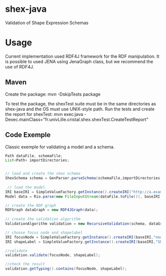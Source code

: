 # shex-java
Validation of Shape Expression Schemas

# Usage

Current implementation used RDF4J framework for the RDF manipulation. It is possible to used JENA using JenaGraph class, but we recommend the use of RDF4J.

## Maven

Create the package: mvn -DskipTests package

To test the package, the shexTest suite must be in the same directories as shex-java and the OS must use UNIX-style path.
Run the tests and create the report for shexTest: mvn exec:java -Dexec.mainClass="fr.univLille.cristal.shex.shexTest.CreateTestReport"

## Code Exemple

Classic exemple for validating a model and a schema.

```java
Path dataFile, schemaFile;
List<Path> importDirectories;


// load and create the shex schema
ShexSchema schema = GenParser.parseSchema(schemaFile,importDirectories);
 
 // load the model
IRI baseIRI = SimpleValueFactory.getInstance().createIRI("http://a.example.shex/");
Model data = Rio.parse(new FileInputStream(dataFile.toFile()), baseIRI, RDFFormat.TURTLE);

// create the RDF graph
RDFGraph dataGraph = new RDF4JGraph(data);
    		
// create the validation algorithm
ValidationAlgorithm validation = new RecursiveValidation(schema, dataGraph);   

// choose focus node and shapelabel
IRI focusNode = SimpleValueFactory.getInstance().createIRI(baseIRI,"node");
IRI shapeLabel = SimpleValueFactory.getInstance().createIRI(baseIRI,"Shape");

//validate
validation.validate(focusNode, shapeLabel);

//check the result
validation.getTyping().contains(focusNode, shapeLabel);

```


